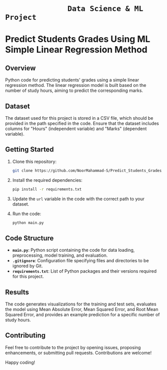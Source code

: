 # ```               Data Science & ML Project                ```

# Predict Students Grades Using ML Simple Linear Regression Method

## Overview

Python code for predicting students' grades using a simple linear regression method. The linear regression model is built based on the number of study hours, aiming to predict the corresponding marks.

## Dataset

The dataset used for this project is stored in a CSV file, which should be provided in the path specified in the code. Ensure that the dataset includes columns for "Hours" (independent variable) and "Marks" (dependent variable).

## Getting Started

1. Clone this repository:

   ```bash
   git clone https://github.com/NoorMahammad-S/Predict_Students_Grades_Using_ML_Simple_Linear_Regression_Method.git
   ```

2. Install the required dependencies:

   ```bash
   pip install -r requirements.txt
   ```

3. Update the `url` variable in the code with the correct path to your dataset.

4. Run the code:

   ```bash
   python main.py
   ```

## Code Structure

- **`main.py`**: Python script containing the code for data loading, preprocessing, model training, and evaluation.
- **`.gitignore`**: Configuration file specifying files and directories to be ignored by Git.
- **`requirements.txt`**: List of Python packages and their versions required for this project.

## Results

The code generates visualizations for the training and test sets, evaluates the model using Mean Absolute Error, Mean Squared Error, and Root Mean Squared Error, and provides an example prediction for a specific number of study hours.

## Contributing

Feel free to contribute to the project by opening issues, proposing enhancements, or submitting pull requests. Contributions are welcome!

Happy coding!
